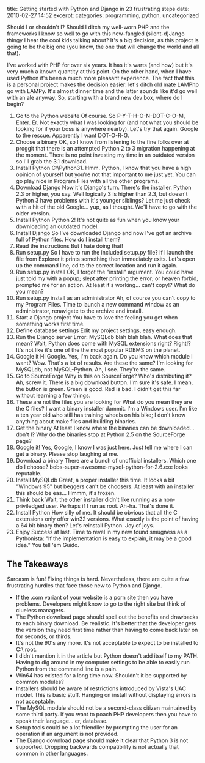 title: Getting started with Python and Django in 23 frustrating steps
date: 2010-02-27 14:52
excerpt: 
categories: programming, python, uncategorized

Should I or shouldn't I? Should I ditch my well-worn PHP and the frameworks I know so well to go with this new-fangled (silent-d)Jango thingy I hear the cool kids talking about? It's a big decision, as this project is going to be the big one (you know, the one that will change the world and all that).

I've worked with PHP for over six years. It has it's warts (and how) but it's very much a known quantity at this point. On the other hand, when I have used Python it's been a much more pleasant experience. The fact that this is a personal project makes the decision easier: let's ditch old mate LAMPhp go with LAMPy. It's almost dinner time and the latter sounds like it'd go well with an ale anyway. So, starting with a brand new dev box, where do I begin?<!--more-->

1.  Go to the Python website
Of course. So P-Y-T-H-O-N-DOT-C-O-M, Enter. Er. Not exactly what I was looking for (and not what you should be looking for if your boss is anywhere nearby). Let's try that again. Google to the rescue. Apparently I want DOT-O-R-G.
2.  Choose a binary
OK, so I know from listening to the fine folks over at proggit that there is an attempted Python 2 to 3 migration happening at the moment. There is no point investing my time in an outdated version so I'll grab the 3.1 download.
3.  Install Python
C:\Python31\. Hmm. Python, I know that you have a high opinion of yourself but you're not that important to me just yet. You can go play nice in Program Files with all the other programs.
4.  Download Django
Now it's Django's turn. There's the installer. Python 2.3 or higher, you say. Well logically 3 is higher than 2.3, but doesn't Python 3 have problems with it's younger siblings? Let me just check with a hit of the old Google... yup, as I thought. We'll have to go with the older version.
5.  Install Python
Python 2! It's not quite as fun when you know your downloading an outdated model.
6.  Install Django
So I've downloaded Django and now I've got an archive full of Python files. How do I install them?
7.  Read the instructions
But I hate doing that!
8.  Run setup.py
So I have to run the included setup.py file? If I launch the file from Explorer it prints something then immediately exits. Let's open up the command line, cd to the correct location and run it again.
9.  Run setup.py install
OK, I forgot the "install" argument. You could have just told my with a popup; slept after printing the error; or heaven forbid, prompted me for an action. At least it's working... can't copy!? What do you mean?
10.  Run setup.py install as an administrator
Ah, of course you can't copy to my Program Files. Time to launch a new command window as an administrator, renavigate to the archive and install.
11.  Start a Django project
You have to love the feeling you get when something works first time.
12.  Define database settings
Edit my project settings, easy enough.
13.  Run the Django server
Error: MySQLdb blah blah blah. What does that mean? Wait, Python does come with MySQL extensions right? Right!? It's not like it's one of the the most popular RDBMS on the planet.
14.  Google it
Hi Google. Yes, I'm back again. Do you know which module I want? Wow. That's a lot of results. Are these the same? I'm looking for MySQLdb, not MySQL-Python. Ah, I see. They're the same.
15.  Go to SourceForge
Why is this on SourceForge? Who's distributing it? Ah, screw it. There is a big download button. I'm sure it's safe. I mean, the button is green. Green is good. Red is bad. I didn't get this far without learning a few things.
16.  These are not the files you are looking for
What do you mean they are the C files? I want a binary installer dammit. I'm a Windows user. I'm like a ten year old who still has training wheels on his bike; I don't know anything about make files and building binaries.
17.  Get the binary
At least I know where the binaries can be downloaded... don't I? Why do the binaries stop at Python 2.5 on the SourceForge page?
18.  Google it!
Yes, Google, I know I was just here. Just tell me where I can get a binary. Please stop laughing at me.
19.  Download a binary
There are a bunch of unofficial installers. Which one do I choose? bobs-super-awesome-mysql-python-for-2.6.exe looks reputable.
20.  Install MySQLdb
Great, a proper installer this time. It looks a bit "Windows 95" but beggers can't be choosers. At least with an installer this should be eas... Hmmm, it's frozen.
21.  Think back
Wait, the other installer didn't like running as a non-priviledged user. Perhaps if I run as root. Ah-ha. That's done it.
22.  Install Python
How silly of me. It should be obvious that all the C extensions only offer win32 versions. What exactly is the point of having a 64 bit binary then? Let's reinstall Python. Joy of joys.
23.  Enjoy
Success at last. Time to revel in my new found smugness as a Pythonista:	"If the implementation is easy to explain, it may be a good idea." You tell 'em Guido.

## The Takeaways

Sarcasm is fun! Fixing things is hard. Nevertheless, there are quite a few frustrating hurdles that face those new to Python and Django.

*   If the .com variant of your website is a porn site then you have problems. Developers might know to go to the right site but think of clueless managers.
*   The Python download page should spell out the benefits and drawbacks to each binary download. Be realistic. It's better that the developer gets the version they need first time rather than having to come back later on for seconds, or thirds.
*   It's not the 90's any more. It's not acceptable to expect to be  installed to C:\ root.
*   I didn't mention it in the article but Python doesn't add itself to my PATH. Having to dig around in my computer settings to be able to easily run Python from the command line is a pain.
*   Win64 has existed for a long time now. Shouldn't it be supported by common modules?
*   Installers should be aware of restrictions introduced by Vista's UAC model. This is basic stuff. Hanging on install without displaying errors is not acceptable.
*   The MySQL module should not be a second-class citizen maintained by some third party. If you want to poach PHP developers then you have to speak their language... er, database.
*   Setup tools could be a lot friendlier by prompting the user for an operation if an argument is not provided.
*   The Django download page should make it clear that Python 3 is not supported. Dropping backwards compatibility is not actually that common in other languages.